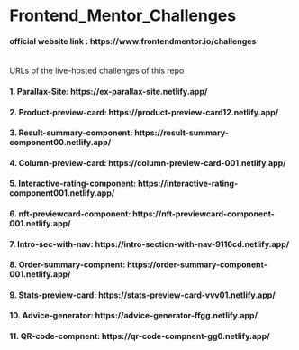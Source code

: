 # Frontend_Mentor_Challenges
<h4>official website link : https://www.frontendmentor.io/challenges</h4>
<br>
URLs of the live-hosted challenges of this repo

<h4>1. Parallax-Site: https://ex-parallax-site.netlify.app/</h4>

<h4>2. Product-preview-card: https://product-preview-card12.netlify.app/</h4>

<h4>3. Result-summary-component: https://result-summary-component00.netlify.app/ </h4>

<h4>4. Column-preview-card: https://column-preview-card-001.netlify.app/ </h4>

<h4>5. Interactive-rating-component: https://interactive-rating-component001.netlify.app/ </h4>

<h4>6. nft-previewcard-component: https://nft-previewcard-component-001.netlify.app/ </h4>

<h4>7. Intro-sec-with-nav: https://intro-section-with-nav-9116cd.netlify.app/</h4>

<h4>8. Order-summary-compnent: https://order-summary-component-001.netlify.app/</h4>

<h4>9. Stats-preview-card: https://stats-preview-card-vvv01.netlify.app/</h4>

<h4>10. Advice-generator: https://advice-generator-ffgg.netlify.app/</h4>

<h4>11. QR-code-compnent: https://qr-code-compnent-gg0.netlify.app/</h4>
